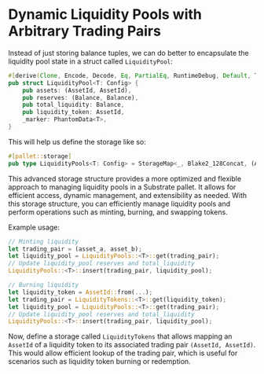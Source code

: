 # Dynamic Liquidity Pools with Arbitrary Trading Pairs
Instead of just storing balance tuples, we can do better to encapsulate the liquidity pool state in a struct called
`LiquidityPool`:
```rust
#[derive(Clone, Encode, Decode, Eq, PartialEq, RuntimeDebug, Default, TypeInfo)]
pub struct LiquidityPool<T: Config> {
    pub assets: (AssetId, AssetId),
    pub reserves: (Balance, Balance),
    pub total_liquidity: Balance,
    pub liquidity_token: AssetId,
    _marker: PhantomData<T>,
}
```
This will help us define the storage like so:
```rust
#[pallet::storage]
pub type LiquidityPools<T: Config> = StorageMap<_, Blake2_128Concat, (AssetIdOf<T>, AssetIdOf<T>), LiquidityPool<T>>;
```

This advanced storage structure provides a more optimized and flexible approach to managing liquidity pools in a Substrate pallet. It allows for efficient access, dynamic management, and extensibility as needed.
With this storage structure, you can efficiently manage liquidity pools and perform operations such as minting, burning, and swapping tokens.

Example usage:
```rust
// Minting liquidity
let trading_pair = (asset_a, asset_b);
let liquidity_pool = LiquidityPools::<T>::get(trading_pair);
// Update liquidity_pool reserves and total_liquidity
LiquidityPools::<T>::insert(trading_pair, liquidity_pool);

// Burning liquidity
let liquidity_token = AssetId::from(...);
let trading_pair = LiquidityTokens::<T>::get(liquidity_token);
let liquidity_pool = LiquidityPools::<T>::get(trading_pair);
// Update liquidity_pool reserves and total_liquidity
LiquidityPools::<T>::insert(trading_pair, liquidity_pool);
```

Now, define a storage called `LiquidityTokens` that allows mapping an `AssetId` of a liquidity token to its associated
trading pair `(AssetId, AssetId)`. This would allow efficient lookup of the trading pair, which is useful for scenarios
such as liquidity token burning or redemption.

